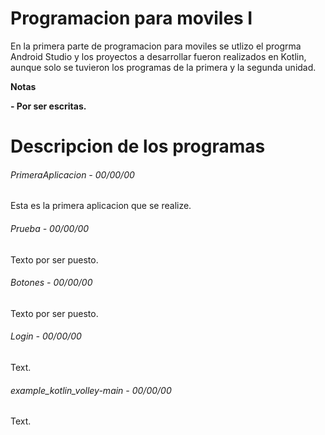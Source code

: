 # Programacion para moviles I

<!--Formato de descripción de repositorios-->

<!----Descripción---->
En la primera parte de programacion para moviles se utlizo el progrma Android Studio y los proyectos a desarrollar fueron realizados en Kotlin, aunque solo se tuvieron los programas de la primera y la segunda unidad.
<!----Separador de la descripción ---->

<!----Notas---->
**Notas**

**- Por ser escritas.**
<!----Separador de las notas---->

<!----Directorio con descripcion de los programas---->
# Descripcion de los programas
###### PrimeraAplicacion - 00/00/00
Esta es la primera aplicacion que se realize.

<!----Separador---->

###### Prueba - 00/00/00
Texto por ser puesto.

<!----Separador---->

###### Botones - 00/00/00
Texto por ser puesto.

<!----Separador---->

###### Login - 00/00/00
Text.

<!----Separador---->

###### example_kotlin_volley-main - 00/00/00
Text.

<!----Separador del directorio con descripcion de los programas---->